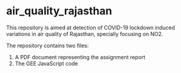 # air_quality_rajasthan
This repository is aimed at detection of COVID-19 lockdown induced variations in air quality of Rajasthan, specially focusing on NO2.

The repository contains two files:
1. A PDF document representing the assignment report
2. The GEE JavaScript code
